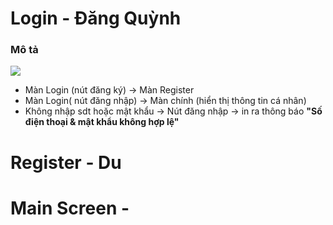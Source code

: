 # Login - Đăng Quỳnh
### Mô tả
<img src="https://i.imgur.com/FrXoTyy.png">

* Màn Login (nút đăng ký) -> Màn Register
* Màn Login( nút đăng nhập) -> Màn chính (hiển thị thông tin cá nhân)
* Không nhập sdt hoặc mật khẩu -> Nút đăng nhập -> in ra thông báo **"Số điện thoại & mật khẩu không hợp lệ"**

# Register - Du

# Main Screen -
